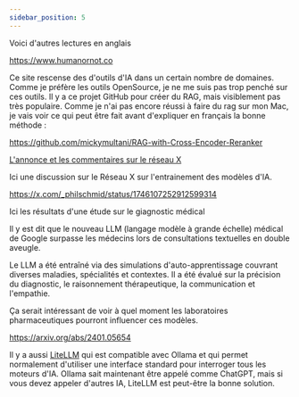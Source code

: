 ```yaml
---
sidebar_position: 5
---
```


Voici d'autres lectures en anglais

https://www.humanornot.co

Ce site rescense des d'outils d'IA dans un certain nombre de domaines.
Comme je préfère les outils OpenSource, je ne me suis pas trop penché sur ces outils.
Il y a ce projet GitHub pour créer du RAG, mais visiblement pas très populaire.
Comme je n'ai pas encore réussi à faire du rag sur mon Mac, je vais voir ce qui peut être fait avant d'expliquer en français la bonne méthode :

https://github.com/mickymultani/RAG-with-Cross-Encoder-Reranker

[L'annonce et les commentaires sur le réseau X](https://x.com/jerryjliu0/status/1746342225607561570)


Ici une discussion sur le Réseau X sur l'entrainement des modèles d'IA.

https://x.com/_philschmid/status/1746107252912599314


Ici les résultats d'une étude sur le giagnostic médical 

Il y est dit que le nouveau LLM (langage modèle à grande échelle) médical de Google surpasse les médecins lors de consultations textuelles en double aveugle.

Le LLM a été entraîné via des simulations d'auto-apprentissage couvrant diverses maladies, spécialités et contextes.
Il a été évalué sur la précision du diagnostic, le raisonnement thérapeutique, la communication et l'empathie.

Ça serait intéressant de voir à quel moment les laboratoires pharmaceutiques pourront influencer ces modèles.

https://arxiv.org/abs/2401.05654

Il y a aussi [LiteLLM](https://litellm.ai) qui est compatible avec Ollama et qui permet normalement d'utiliser une interface standard pour interroger tous les moteurs d'IA. Ollama sait maintenant être appelé comme ChatGPT, mais si vous devez appeler d'autres IA, LiteLLM est peut-être la bonne solution.
